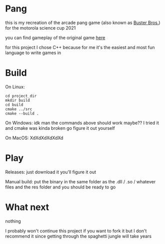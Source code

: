 # Pang

this is my recreation of the arcade pang game (also known as [Buster Bros.](https://en.wikipedia.org/wiki/Buster_Bros.)) for the motorola science cup 2021

you can find gameplay of the original game [here](https://www.youtube.com/watch?v=UyhP6uLk9Fg)

for this project I chose C++ because for me it's the easiest and most fun language to write games in

# Build
On Linux:
```
cd project_dir
mkdir build
cd build
cmake ../src
cmake --build .
```
On Windows: 
idk man the commands above should work maybe??
I tried it and cmake was kinda broken go figure it out yourself

On MacOS:
XdXdXdXdXdXd

# Play

Releases: just download it you'll figure it out

Manual build: put the binary in the same folder as the .dll / .so / whatever files and the res folder and you should be ready to go

# What next
nothing 

I probably won't continue this project
if you want to fork it but I don't recommend it since getting through the spaghetti jungle will take years
